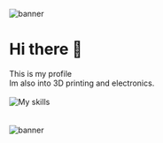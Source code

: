 
![banner](https://user-images.githubusercontent.com/113939594/191624164-feb1c36d-6359-43e6-9cbd-6388ae229e82.jpg)

# Hi there 👋

<!--
**stan-solov/stan-solov** is a ✨ _special_ ✨ repository because its `README.md` (this file) appears on your GitHub profile.

Here are some ideas to get you started:
-->
This is my profile
<br>
Im also into 3D printing and electronics.
<br>
<br>
![My skills](https://skillicons.dev/icons?i=cpp,js,html,css,arduino,raspberrypi)<br>
<br>
<br>
![banner](https://user-images.githubusercontent.com/113939594/191624164-feb1c36d-6359-43e6-9cbd-6388ae229e82.jpg)
